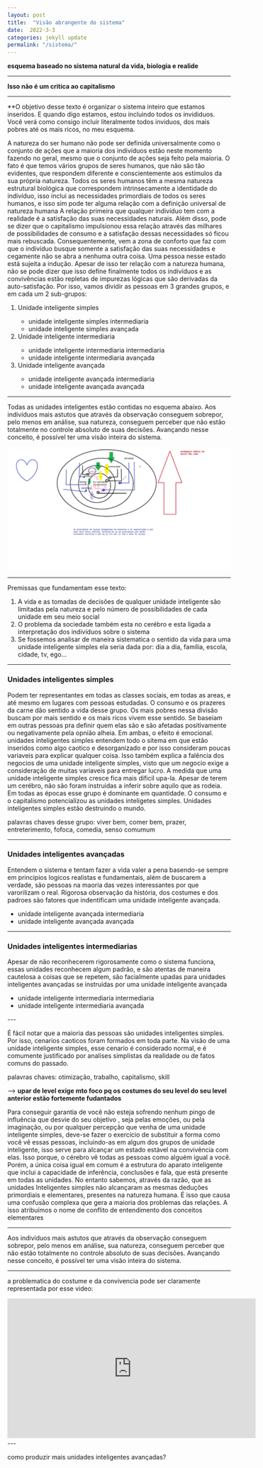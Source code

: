 ```yaml
---
layout: post
title:  "Visão abrangente do sistema"
date:  2022-3-3
categories: jekyll update
permalink: "/sistema/"
---
```



**esquema baseado no sistema natural da vida, biologia e realide**
 
---
**Isso não é um critica ao capitalismo**

---


**O objetivo desse texto é organizar o sistema inteiro que estamos inseridos. E quando digo estamos, estou incluindo 
todos os invididuos. Você verá como consigo incluir literalmente todos inviduos, dos mais pobres até os mais ricos, no meu esquema.


A natureza do ser humano não pode ser definida universalmente como o conjunto de ações 
que a maioria dos indivíduos estão neste momento fazendo no geral, mesmo que o conjunto de 
ações seja feito pela maioria. O fato é que temos vários grupos de seres humanos, que não são tão evidentes, que respondem diferente e conscientemente aos estímulos da 
sua própria natureza. Todos os  seres humanos têm a mesma natureza estrutural biológica que correspondem intrinsecamente a 
identidade do indivíduo, isso inclui as necessidades primordiais de todos os seres humanos, e isso sim pode ter alguma relação com a definição universal de natureza humana
A relação primeira que qualquer indivíduo tem  com a realidade é a satisfação das suas necessidades naturais. Além disso, pode se dizer que o capitalismo  impulsionou essa relação através das milhares de possibilidades de consumo e a satisfação dessas necessidades só ficou mais rebuscada. Consequentemente, vem a zona de conforto que faz com que o indivíduo busque somente a satisfação das suas necessidades e cegamente não se abra a nenhuma outra coisa. Uma pessoa nesse estado está sujeita a indução.
Apesar de isso ter relação com a natureza humana, não se pode dizer que isso define finalmente todos os indivíduos e as convivências estão repletas de impurezas lógicas que são derivadas da auto-satisfação. Por isso, vamos dividir as pessoas
em 3 grandes grupos, e em cada um 2 sub-grupos:

<ol>
  <li value="1">Unidade inteligente simples</li>
  <ul>
      <li>unidade inteligente simples intermediaria</li>
      <li>unidade inteligente simples avançada</li>
    </ul>
  <li>Unidade inteligente intermediaria</li>
   <ul>
      <li>unidade inteligente intermediaria intermediaria</li>
      <li>unidade inteligente intermediaria avançada</li>
    </ul>
  <li>Unidade inteligente avançada</li>
   <ul>
      <li>unidade inteligente avançada intermediaria</li>
      <li>unidade inteligente avançada avançada</li>
    </ul>
</ol>

---

Todas as unidades inteligentes estão contidas no esquema abaixo. Aos indivíduos mais astutos que através da observação conseguem sobrepor, pelo menos em análise, sua natureza, conseguem perceber que não estão totalmente no controle absoluto de suas decisões. Avançando nesse conceito, é possível ter uma visão inteira do sistema. 

![sistema](https://raw.githubusercontent.com/lavodky/ascese/gh-pages/assets/visao_do_sistema_1_novo_modi.jpg)

---



Premissas que fundamentam esse texto:

<ol>
  <li value="1">A vida e as tomadas de decisões de qualquer unidade inteligente são limitadas pela natureza e pelo número de possibilidades de cada unidade em seu meio social</li>
  <li>O problema da sociedade também esta no cerébro e esta ligada a interpretação dos indivíduos sobre o sistema</li>
  <li>Se fossemos analisar de maneira sistematica o sentido da vida  para uma unidade inteligente simples ela seria dada por: dia a dia, familia, escola, cidade, tv, ego...</li>
</ol>

---







<h3>Unidades inteligentes simples</h3>
Podem ter representantes em todas as classes sociais, em todas as areas, e até mesmo em lugares com pessoas estudadas. O consumo e os prazeres da carne dão sentido a vida
desse grupo. Os mais pobres nessa divisão buscam por mais sentido e os mais ricos vivem esse sentido. Se baseiam em outras pessoas pra definir quem elas são
e são afetadas positivamente ou negativamente pela opnião alheia. Em ambas,  o efeito é emocional.
unidades inteligentes simples entendem todo o sitema em que estão inseridos como algo caotico e desorganizado e por isso
consideram poucas variaveis para explicar qualquer coisa. Isso também explica a falência dos negocios de uma unidade inteligente simples, visto que um negocio exige a consideração de muitas variaveis para entregar lucro. 
A medida que uma unidade inteligente simples cresce fica mais dificil upa-la. Apesar de terem um cerébro, não são foram instruidas a inferir sobre aquilo que as rodeia. Em todas as épocas 
esse grupo é dominante em quantidade. O consumo e o capitalismo potencializou as unidades inteligetes simples. Unidades inteligentes
simples estão destruindo o mundo.



palavras chaves desse grupo: viver bem, comer bem, prazer, entreterimento, fofoca, comedia, senso comumum   


---
<h3>Unidades inteligentes avançadas</h3>
Entendem o sistema e tentam fazer a vida valer a pena basendo-se sempre
em principios logicos realistas e fundamentais, além de buscarem a verdade, são pessoas na maoria das vezes interessantes por que varorilizam o real. 
Rigorosa  observação da história, dos costumes e dos padroes são fatores que indentificam uma unidade inteligente avançada.

<ul>
      <li>unidade inteligente avançada intermediaria</li>
      <li>unidade inteligente avançada avançada</li>
    </ul>

---
<h3> Unidades inteligentes intermediarias </h3>

Apesar de não reconhecerem rigorosamente como o sistema funciona, essas unidades reconhecem algum padrão, e são atentas de maneira cautelosa a coisas
que se repetem, são facialmente upadas para unidades inteligentes avançadas se instruidas por uma unidade inteligente avançada


<ul>
      <li>unidade inteligente intermediaria intermediaria</li>
      <li>unidade inteligente intermediaria avançada</li>
    </ul>
---


É fácil notar que a maioria das pessoas são unidades inteligentes simples. Por isso, cenarios caoticos foram formados em toda 
parte. Na visão de uma unidade inteligente simples, esse cenario é considerado normal, e é comumente justificado por analises
simplistas da realidade ou de fatos comuns do passado. 


palavras chaves: otimização, trabalho, capitalismo, skill 



--> **upar de level exige mto foco pq os costumes do seu level do seu level anterior estão fortemente fudantados**




Para conseguir garantia de você não esteja sofrendo nenhum pingo de influência que desvie do seu objetivo , seja pelas emoções, ou pela imaginação, ou por qualquer percepção que venha de uma unidade inteligente simples, deve-se fazer o exercício de substituir a forma como você vê essas pessoas, incluindo-as  em algum dos grupos de unidade inteligente, isso serve para alcançar um estado estável na convivência com elas. 
Isso porque, o cérebro vê todas as pessoas como alguém igual a você. Porém, a única coisa igual em comum é a estrutura do aparato inteligente que inclui a capacidade de inferência, conclusões e fala,  que está presente em todas as unidades. No entanto sabemos, através da razão, que as unidades Inteligentes simples não alcançaram as mesmas deduções primordiais e elementares, presentes na natureza humana. É isso que causa uma confusão complexa que gera a maioria dos problemas das relações.
A isso atribuímos o nome de conflito de entendimento dos conceitos elementares




---
Aos indivíduos mais astutos que através da observação conseguem sobrepor, pelo menos em análise, sua natureza, 
conseguem perceber que não estão totalmente no controle absoluto de suas decisões. Avançando nesse conceito, é possível ter uma visão 
inteira do sistema.

---


a problematica do costume e da convivencia pode ser claramente representada por esse video:
<iframe width="560" height="315" src="https://www.youtube.com/embed/o8BkzvP19v4" title="YouTube video player" frameborder="0" allow="accelerometer; autoplay; clipboard-write; encrypted-media; gyroscope; picture-in-picture" allowfullscreen></iframe>
---

como produzir mais unidades inteligentes avançadas?






